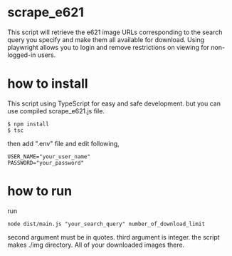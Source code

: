 # scrape_e621

This script will retrieve the e621 image URLs corresponding to the search query you specify and make them all available for download. Using playwright allows you to login and remove restrictions on viewing for non-logged-in users.

# how to install

This script using TypeScript for easy and safe development. but you can use compiled scrape_e621.js file.

```
$ npm install
$ tsc
```
then add ".env" file and edit following,

```
USER_NAME="your_user_name"
PASSWORD="your_password"
```

# how to run
run

```
node dist/main.js "your_search_query" number_of_download_limit
```

second argument must be in quotes. third argument is integer.
the script makes ./img directory. All of your downloaded images there.
